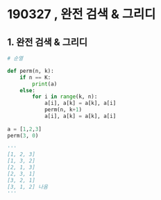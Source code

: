 # 190327 , 완전 검색 & 그리디

## 1. 완전 검색 & 그리디

```python
# 순열

def perm(n, k):
    if n == K:
        print(a)
    else:
        for i in range(k, n):
            a[i], a[k] = a[k], a[i]
            perm(n, k+1)
            a[i], a[k] = a[k], a[i]
           
a = [1,2,3]
perm(3, 0)

'''
[1, 2, 3]
[1, 3, 2]
[2, 1, 3]
[2, 3, 1]
[3, 2, 1]
[3, 1, 2] 나옴
'''
        
```



